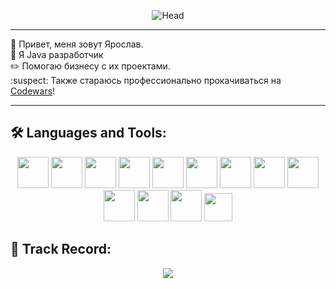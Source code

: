 
<div id="badges", align="right">
<img src="https://komarev.com/ghpvc/?username=Zazergel&style=flat-square&color=blue" alt=""/>
</div>

<p align="center"><img src='https://i.postimg.cc/8P6xBNmk/Head.png' border='0' alt='Head'/></p>

---
:wave: Привет, меня зовут Ярослав. <br>
:page_facing_up: Я Java разработчик<br>
:pencil2: Помогаю бизнесу с их проектами.<br>
:suspect: Также стараюсь профессионально прокачиваться на [Codewars](https://www.codewars.com/users/Zazergel)!

---

## :hammer_and_wrench: Languages and Tools:
<p align="center">
<img src="https://cdn.jsdelivr.net/gh/devicons/devicon@latest/icons/java/java-original.svg" width="50" height="50" style="pointer-events: none;" /> <img src="https://cdn.jsdelivr.net/gh/devicons/devicon@latest/icons/groovy/groovy-original.svg" width="50" height="50"/> <img src="https://cdn.jsdelivr.net/gh/devicons/devicon@latest/icons/postgresql/postgresql-original-wordmark.svg" width="50" height="50"/> <img src="https://cdn.jsdelivr.net/gh/devicons/devicon@latest/icons/apachekafka/apachekafka-original.svg" width="50" height="50"/> <img src="https://cdn.jsdelivr.net/gh/devicons/devicon@latest/icons/git/git-original.svg" width="50" height="50"/> <img src="https://cdn.jsdelivr.net/gh/devicons/devicon@latest/icons/intellij/intellij-original.svg" width="50" height="50"/> <img src="https://cdn.jsdelivr.net/gh/devicons/devicon@latest/icons/spring/spring-original.svg" width="50" height="50"/> 
<img src="https://cdn.jsdelivr.net/gh/devicons/devicon@latest/icons/maven/maven-original.svg" width="50" height="50"/> <img src="https://cdn.jsdelivr.net/gh/devicons/devicon@latest/icons/docker/docker-original.svg" width="50" height="50"/> <img src="https://cdn.jsdelivr.net/gh/devicons/devicon@latest/icons/linux/linux-original.svg" width="50" height="50"/> <img src="https://cdn.jsdelivr.net/gh/devicons/devicon@latest/icons/postman/postman-original.svg" width="50" height="50"/> <img src="https://cdn.jsdelivr.net/gh/devicons/devicon@latest/icons/jira/jira-original.svg" width="50" height="50" /> <img src="https://play-lh.googleusercontent.com/h7dTCCR0gIInTL-iI9vOFQ_0qCM7etURL4y9VnsIuK01aPo_54GaAe9SJLOlX3O_Ejs=w240-h480-rw" width="45" height="45" />
</p>

## :hocho: Track Record:
<p align="center">
<a href="https://www.codewars.com/users/Zazergel"><img src="https://www.codewars.com/users/Zazergel/badges/large"/></a> <br>
</p>
